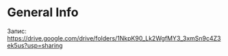 General Info
====
Запис: https://drive.google.com/drive/folders/1NkpK90_Lk2WgfMY3_3xmSn9c4Z3ek5us?usp=sharing
